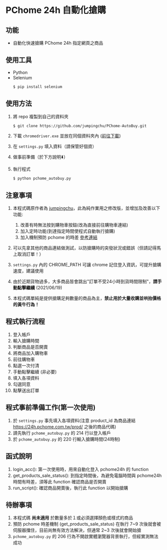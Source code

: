 # PChome 24h 自動化搶購

## 功能

* 自動化快速搶購 PChome 24h 指定網頁之商品

## 使用工具

* Python
* Selenium
    ```bash
    $ pip install selenium
    ```

## 使用方法

1. 將 repo 複製到自己的資料夾
    ```bash
    $ git clone https://github.com/jumpingchu/PChome-AutoBuy.git
    ```

2. 下載 `chromedriver.exe` 並放在同個資料夾內 ([前往下載](http://chromedriver.storage.googleapis.com/index.html))
   
3. 在 `settings.py` 填入資料（請保管好個資）

4. 做事前準備（於下方說明⬇️）
   
5. 執行程式
    ```bash
    $ python pchome_autobuy.py
    ```

## 注意事項
1. 本程式碼原作者為 [jumpingchu](https://github.com/jumpingchu/PChome-AutoBuy)，此為純作業用之修改版，並增加及改善以下功能:
    1. 改善有時無法按到購物車按鈕(改為直接前往購物車連結)
    2. 加入定時功能(到達指定時間使程式自動執行搶購)
    3. 加入機制預防 pchome 的時差 [參考連結](https://blog.jiatool.com/posts/pchome_spider01/)

2. 可以先拿其他的商品連結做測試，以防搶購時的突發狀況或錯誤（但請記得馬上取消訂單！）
   
3. `settings.py` 內的 CHROME_PATH 可讓 chrome 記住登入資訊，可提升搶購速度，建議使用

4. 由於近期貨物過多，大多商品皆會跳出"訂單不受24小時到貨時間限制"，**請手動點擊繼續** (2021/06/19)

5. 本程式碼單純是提供搶購足夠數量的商品為主，**禁止用於大量收購並哄抬價格的黃牛行為！**

## 程式執行流程
1. 登入帳戶
2. 輸入搶購時間
3. 判斷商品是否開賣
4. 將商品加入購物車
5. 前往購物車
6. 點選一次付清
7. 手動點擊繼續 (非必要)
8. 填入各項資料
9. 勾選同意
10. 點擊送出訂單

## 程式事前準備工作(第一次使用)
1. 於 `settings.py` 事先填入各項資料(注意 product_id 為商品連結 https://24h.pchome.com.tw/prod/ 之後的商品代碼)
2. 請先執行 `pchome_autobuy.py` 的 214 行以登入帳戶
3. 於 `pchome_autobuy.py` 的 220 行輸入搶購時間(24時制)

## 函式說明
1. login_acc(): 第一次使用時，用來自動化登入 pchome24h 的 function
2. get_products_sale_status(): 到指定時間後，為避免電腦時間與 pchome24h 時間有時差，須等此 function 確認商品是否開賣
3. run_script(): 確認商品開賣後，執行此 function 以開始搶購

## 待辦事項
1. 本程式碼 **尚未適用** 於數量多於１或必須選擇顏色或樣式的商品
2. 預防 pchome 時差機制 (get_products_sale_status) 在執行 7\~9 次後就會被伺服器擋住，目前尚無有效方法解決，但通常 2\~3 次後就會開始搶
3. `pchome_autobuy.py` 的 206 行為不開啟實體瀏覽器背景執行，但經實測無法成功
